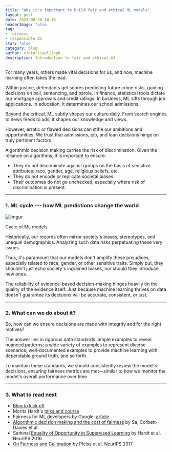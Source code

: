 ```yaml
---
title: "Why it's important to build fair and ethical ML models"
layout: post
date: 2023-08-30 10:10
headerImage: false
tag:
- fairness
- responsible AI
star: false
category: blog
author: viktoriiaoliinyk
description: Introduction to fair and ethical AI
---
```


For many years, others made vital decisions for us, and now, machine learning often takes the lead.

Within justice, defendants get scores predicting future crime risks, guiding decisions on bail, sentencing, and parole. In finance, statistical tools dictate our mortgage approvals and credit ratings. In business, ML sifts through job applications. In education, it determines our school admissions.

Beyond the critical, ML subtly shapes our culture daily. From search engines to news feeds to ads, it shapes our knowledge and views.

However, erratic or flawed decisions can stifle our ambitions and opportunities. We trust that admissions, job, and loan decisions hinge on truly pertinent factors.

Algorithmic decision making carries the risk of discrimination. Given the reliance on algorithms, it is important to ensure:
* They do not discriminate against groups on the basis of sensitive attributes: race, gender, age, religious beliefs, etc.
* They do not encode or replicate societal biases
* Their outcomes do not go unchecked, especially where risk of discrimination is present.

---
### 1. ML cycle --- how ML predictions change the world

![Imgur](https://i.imgur.com/RGSKyyg.png)
<figcaption class="caption">Cycle of ML models</figcaption>

Historically, our records often mirror society's biases, stereotypes, and unequal demographics. Analyzing such data risks perpetuating these very issues.

Thus, it's paramount that our models don't amplify these prejudices, especially related to race, gender, or other sensitive traits. Simply put, they shouldn't just echo society's ingrained biases, nor should they introduce new ones.

The reliability of evidence-based decision-making hinges heavily on the quality of the evidence itself. Just because machine learning thrives on data doesn't guarantee its decisions will be accurate, consistent, or just.

---
### 2. What can we do about it?

So, how can we ensure decisions are made with integrity and for the right motives?

The answer lies in rigorous data standards: ample examples to reveal nuanced patterns; a wide variety of examples to represent diverse scenarios; well-documented examples to provide machine learning with dependable ground truth, and so forth.

To maintain these standards, we should consistently review the model's decisions, ensuring fairness metrics are met—similar to how we monitor the model's overall performance over time.

---
### 3. What to read next
- [Blog to kick off](https://towardsdatascience.com/a-tutorial-on-fairness-in-machine-learning-3ff8ba1040cb)
- Moritz Hardt's [talks and course](https://fairmlclass.github.io/)
- Fairness for ML developers by Google: [article](https://developers.google.com/machine-learning/fairness-overview/)
- [Algorithmic decision making and the cost of fairness](https://arxiv.org/abs/1701.08230) by Sa, Corbett-Davies et al.
- Seminal [Equality of Opportunity in Supervised Learning](https://arxiv.org/abs/1610.02413) by Hardt et al. NeurIPS 2016
- [On Fairness and Calibration](https://arxiv.org/abs/1709.02012) by Pleiss et al. NeurIPS 2017
